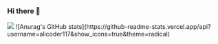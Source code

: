 ### Hi there 👋
<img src="https://github-readme-stats.vercel.app/api/top-langs/?username=alicoder117&hide_progress=false" >
![Anurag's GitHub stats](https://github-readme-stats.vercel.app/api?username=alicoder117&show_icons=true&theme=radical)
<!--
**alicoder117/alicoder117** is a ✨ _special_ ✨ repository because its `README.md` (this file) appears on your GitHub profile.

Here are some ideas to get you started:

- 🔭 I’m currently working on ...
- 🌱 I’m currently learning ...
- 👯 I’m looking to collaborate on ...
- 🤔 I’m looking for help with ...
- 💬 Ask me about ...
- 📫 How to reach me: ...
- 😄 Pronouns: ...
- ⚡ Fun fact: ...
-->
